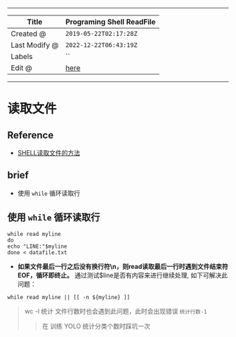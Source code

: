 -----

| Title         | Programing Shell ReadFile                            |
| ------------- | ---------------------------------------------------- |
| Created @     | `2019-05-22T02:17:28Z`                               |
| Last Modify @ | `2022-12-22T06:43:19Z`                               |
| Labels        | \`\`                                                 |
| Edit @        | [here](https://github.com/junxnone/xwiki/issues/104) |

-----

# 读取文件

## Reference

  - [SHELL读取文件的方法](https://www.cnblogs.com/kongzhongqijing/articles/5101752.html)

## brief

  - 使用 `while` 循环读取行

## 使用 `while` 循环读取行

    while read myline
    do
    echo "LINE:"$myline
    done < datafile.txt

  - **如果文件最后一行之后没有换行符\\n，则read读取最后一行时遇到文件结束符EOF，循环即终止。**
    通过测试$line是否有内容来进行继续处理, 如下可解决此问题：

<!-- end list -->

    while read myline || [[ -n ${myline} ]]

> wc -l 统计 文件行数时也会遇到此问题，此时会出现错误 `统计行数-1`
> 
> > 在 训练 YOLO 统计分类个数时踩坑一次
